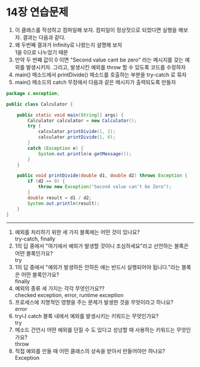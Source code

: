 # 14장 연습문제
1. 이 클래스를 작성하고 컴파일해 보자. 컴피일이 정상젓으로 되었다면 실행을 해보자. 결과는 다음과 같다.
2. 왜 두번째 결과가 Infinity로 나왔는지 설명해 보자  
1을 0으로 나누었기 때문
3. 만약 두 번째 값이 0 이면  "Second value cant be zero" 라는 메시지를 갖는 예외를 발생시키자. 그리고, 발생시킨 예외를 throw 할 수 있도록 코드를 수정하자
4. main() 메소드에서 printDivide() 메소드를 호출하는 부분을 try-catch 로 묶자
5. main() 메소드의 catch 무장에서 다음과 같은 메시지가 출력되도록 만들자

```java
package c.exception;

public class Calculator {

    public static void main(String[] args) {
        Calculator calculator = new Calculator();
        try {
            calculator.printDivide(1, 2);
            calculator.printDivide(1, 0);
        }
        catch (Exception e) {
            System.out.println(e.getMessage());
        }
    }

    public void printDivide(double d1, double d2) throws Exception {
        if (d2 == 0) {
            throw new Exception("Second value can't be Zero");
        }
        double result = d1 / d2;
        System.out.println(result);
    }
}
```
---
1. 예외를 처리하기 위한 세 가지 블록에는 어떤 것이 있나요?  
try-catch, finally
2. 1의 답 중에서 "여기에서 예외가 발생할 것이니 조심하세요"라고 선언하는 블록은 어떤 블록인가요?  
try
3. 1의 답 중에서 "예외가 발생하든 안하든 얘는 반드시 실행되어야 됩니다."라는 블록은 어떤 블록인가요?  
finally
4. 예외의 종류 세 가지는 각각 무엇인가요??  
checked exception, error, runtime exception
5. 프로세스에 치명적인 영향을 주는 문제가 발생한 것을 무엇이라고 하나요?  
error
6. try나 catch 블록 내에서 예외를 발생시키는 키워드는 무엇인가요?  
try
7. 메소드 건언시 어떤 예외를 던질 수 도 있다고 성넝할 때 사용하는 키워드는 무엇인가요?  
throw
8. 직접 예외를 만들 때 어떤 클래스의 상속을 받아서 만들어야만 하나요?  
Exception